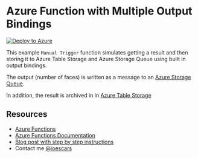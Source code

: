 # Azure Function with Multiple Output Bindings

[![Deploy to Azure](http://azuredeploy.net/deploybutton.png)](https://azuredeploy.net/)

This example `Manual Trigger` function simulates getting a result and then storing it to Azure Table Storage and Azure Storage Queue using built in output bindings. 

The output (number of faces) is written as a message to an [Azure Storage Queue](https://docs.microsoft.com/en-us/azure/storage/storage-dotnet-how-to-use-queues). 

In addition, the result is archived in  in [Azure Table Storage](https://docs.microsoft.com/en-us/azure/storage/storage-dotnet-how-to-use-tables)

## Resources
- [Azure Functions](https://azure.microsoft.com/en-us/services/functions/)
- [Azure Functions Documentation](https://docs.microsoft.com/en-us/azure/azure-functions/)
- [Blog post with step by step instructions](http://joeraio.com/azure-functions-with-multiple-output-bindings/)
- Contact me [@joescars](https://twitter.com/joescars)
